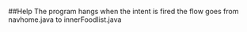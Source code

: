 ##Help
The program hangs when the intent is fired the flow goes from navhome.java to innerFoodlist.java


